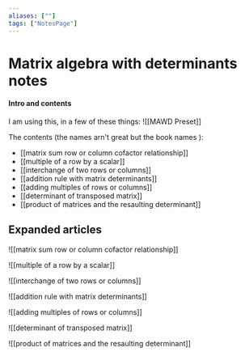 ```yaml
---
aliases: [""]
tags: ["NotesPage"]
---
```


# Matrix algebra with determinants notes

#### Intro and contents
I am using this, in a few of these things:
![[MAWD Preset]]

The contents (the names arn't great but the book names ):
- [[matrix sum row or column cofactor relationship]]
- [[multiple of a row by a scalar]]
- [[interchange of two rows or columns]]
- [[addition rule with matrix determinants]]
- [[adding multiples of rows or columns]]
- [[determinant of transposed matrix]]
- [[product of matrices and the resaulting determinant]]


## Expanded articles
![[matrix sum row or column cofactor relationship]]

![[multiple of a row by a scalar]]

![[interchange of two rows or columns]]

![[addition rule with matrix determinants]]

![[adding multiples of rows or columns]]

![[determinant of transposed matrix]]

![[product of matrices and the resaulting determinant]]